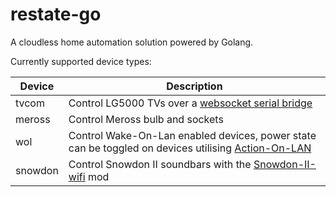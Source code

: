 # restate-go
A cloudless home automation solution powered by Golang.

Currently supported device types:

|Device|Description|
|---|---|
|tvcom|Control LG5000 TVs over a [websocket serial bridge](https://github.com/kennedn/pico-ws-uart/)|
|meross|Control Meross bulb and sockets|
|wol|Control Wake-On-Lan enabled devices, power state can be toggled on devices utilising [Action-On-LAN](https://github.com/kennedn/Action-On-LAN)|
|snowdon| Control Snowdon II soundbars with the [Snowdon-II-wifi](https://github.com/kennedn/Snowdon-II-Wifi) mod
